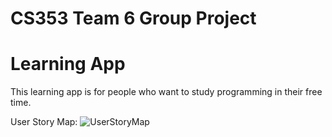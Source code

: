 # CS353 Team 6 Group Project
<h1><b>Learning App</b></h1>

This learning app is for people who want to study programming in their free time.

User Story Map:
![UserStoryMap](https://github.com/group6LearningApp/GroupProject/blob/master/UserStoryMapFramework4.jpg)
